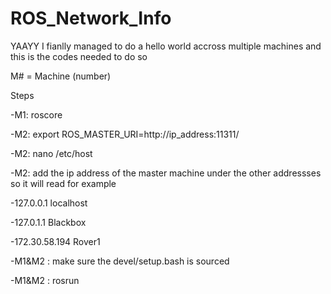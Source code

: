 # ROS_Network_Info

YAAYY I fianlly managed to do a hello world accross multiple machines and this is the codes needed to do so

M#  = Machine (number)

Steps

-M1: roscore

-M2: export ROS_MASTER_URI=http://ip_address:11311/

-M2: nano /etc/host

-M2: add the ip address of the master machine under the other addressses so it will read for example

-127.0.0.1       localhost

-127.0.1.1       Blackbox

-172.30.58.194   Rover1

-M1&M2 :  make sure the devel/setup.bash is sourced

-M1&M2 : rosrun
